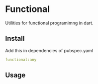 # Functional

Utilities for functional programimng in dart.

## Install 

Add this in dependencies of pubspec.yaml

```yaml
functional:any
```

## Usage

